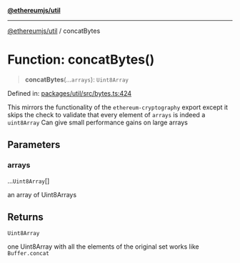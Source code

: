 [**@ethereumjs/util**](../README.md)

***

[@ethereumjs/util](../README.md) / concatBytes

# Function: concatBytes()

> **concatBytes**(...`arrays`): `Uint8Array`

Defined in: [packages/util/src/bytes.ts:424](https://github.com/Dargon789/ethereumjs-monorepo/blob/master/packages/util/src/bytes.ts#L424)

This mirrors the functionality of the `ethereum-cryptography` export except
it skips the check to validate that every element of `arrays` is indeed a `uint8Array`
Can give small performance gains on large arrays

## Parameters

### arrays

...`Uint8Array`[]

an array of Uint8Arrays

## Returns

`Uint8Array`

one Uint8Array with all the elements of the original set
works like `Buffer.concat`
